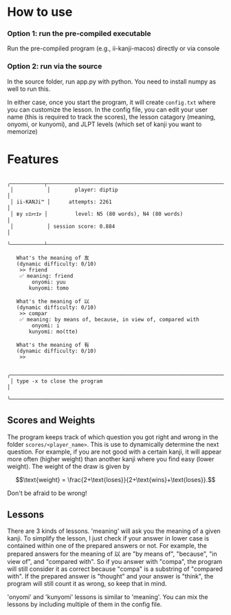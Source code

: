 # How to use
### Option 1: run the pre-compiled executable
Run the pre-compiled program (e.g., ii-kanji-macos) directly or via console
### Option 2: run via the source
In the source folder, run app.py with python. You need to install numpy as well to run this.

In either case, once you start the program, it will create `config.txt` where you can customize the lesson.
In the config file, you can edit your user name (this is required to track the scores), the lesson catagory (meaning, onyomi, or kunyomi), and JLPT levels (which set of kanji you want to memorize)

# Features
```
 ╭───────────┬────────────────────────────────────────────────────────────╮
 │           │        player: diptip                                      │
 │ ii-KANJi™ │      attempts: 2261                                        │
 │ ʙy ᴅɪᴩᴛɪᴩ │         level: N5 (80 words), N4 (80 words)                │
 │           │ session score: 0.884                                       │
 ╰───────────┴────────────────────────────────────────────────────────────╯

   What's the meaning of 友
   (dynamic difficulty: 0/10)
    >> friend
    ✅ meaning: friend
        onyomi: yuu
       kunyomi: tomo

   What's the meaning of 以
   (dynamic difficulty: 0/10)
    >> compar
    ✅ meaning: by means of, because, in view of, compared with
        onyomi: i
       kunyomi: mo(tte)

   What's the meaning of 有
   (dynamic difficulty: 0/10)
    >>

 ╭────────────────────────────────────────────────────────────────────────╮
 │ type -x to close the program                                           │
 ╰────────────────────────────────────────────────────────────────────────╯
```
## Scores and Weights
The program keeps track of which question you got right and wrong in the folder `scores/<player_name>`. This is use to dynamically determine the next question. For example, if you are not good with a certain kanji, it will appear more often (higher weight) than another kanji where you find easy (lower weight). The weight of the draw is given by
```math
\text{weight} = \frac{2+\text{loses}}{2+\text{wins}+\text{loses}}.
```
Don't be afraid to be wrong!

## Lessons
There are 3 kinds of lessons. 'meaning' will ask you the meaning of a given kanji. To simplify the lesson, I just check if your answer in lower case is contained within one of the prepared answers or not. For example, the prepared answers for the meaning of 以 are "by means of", "because", "in view of", and "compared with". So if you answer with "compa", the program will still consider it as correct because "compa" is a substring of "compared with". If the prepared answer is "thought" and your answer is "think", the program will still count it as wrong, so keep that in mind.

'onyomi' and 'kunyomi' lessons is similar to 'meaning'. You can mix the lessons by including multiple of them in the config file.

